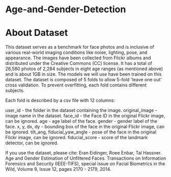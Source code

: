 # Age-and-Gender-Detection

# About Dataset

 This dataset serves as a benchmark for face photos and is inclusive of various real-world imaging conditions like noise, lighting, pose, and appearance. The images have been collected from Flickr albums and distributed under the Creative Commons (CC) license. It has a total of 26,580 photos of 2,284 subjects in eight age ranges (as mentioned above) and is about 1GB in size. The models we will use have been trained on this dataset.
The dataset is composed of 5 folds to allow 5-fold 'leave one out' cross validation. To prevent overfitting, each fold contains different subjects. 

Each fold is described by a csv file with 12 columns:

user_id - the folder in the dataset containing the image. 
original_image - image name in the dataset.
face_id - the Face ID in the original Flickr image, can be ignored. 
age - age label of the face.
gender - gender label of the face.
x, y, dx, dy - bounding box of the face in the original Flickr image, can be ignored.
tilt_ang, fiducial_yaw_angle - pose of the face in the original Flickr image, can be ignored. 
fiducial_score - score of the landmark detector, can be ignored. 

If you use the dataset, please cite: Eran Eidinger, Roee Enbar, Tal Hassner. Age and Gender Estimation of Unfiltered Faces. Transactions on Information Forensics and Security (IEEE-TIFS), special issue on Facial Biometrics in the Wild, Volume 9, Issue 12, pages 2170 - 2179, 2014.
